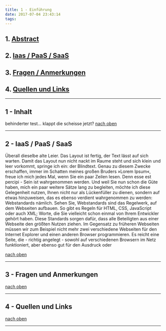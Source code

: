 ```yaml
---
title: 1 - Einführung
date: 2017-07-04 23:43:14
tags:
---
```

<span name="top"></span>
## 1. [Abstract](#abstract)
## 2. [Iaas / PaaS / SaaS](#arten)
## 3. [Fragen / Anmerkungen](#anmerkungen)
## 4. [Quellen und Links](#quellen)
___
<a name="inhalt"></span>
## 1 - Inhalt
behinderter test... klappt die scheisse jetzt?
[nach oben](#top)
___
<a name="abstract"></a>
## 2 - IaaS / PaaS / SaaS
Überall dieselbe alte Leier. Das Layout ist fertig, der Text lässt auf sich warten. Damit das Layout nun nicht nackt im Raume steht und sich klein und leer vorkommt, springe ich ein: der Blindtext. Genau zu diesem Zwecke erschaffen, immer im Schatten meines großen Bruders »Lorem Ipsum«, freue ich mich jedes Mal, wenn Sie ein paar Zeilen lesen. Denn esse est percipi - Sein ist wahrgenommen werden. Und weil Sie nun schon die Güte haben, mich ein paar weitere Sätze lang zu begleiten, möchte ich diese Gelegenheit nutzen, Ihnen nicht nur als Lückenfüller zu dienen, sondern auf etwas hinzuweisen, das es ebenso verdient wahrgenommen zu werden: Webstandards nämlich. Sehen Sie, Webstandards sind das Regelwerk, auf dem Webseiten aufbauen. So gibt es Regeln für HTML, CSS, JavaScript oder auch XML; Worte, die Sie vielleicht schon einmal von Ihrem Entwickler gehört haben. Diese Standards sorgen dafür, dass alle Beteiligten aus einer Webseite den größten Nutzen ziehen. Im Gegensatz zu früheren Webseiten müssen wir zum Beispiel nicht mehr zwei verschiedene Webseiten für den Internet Explorer und einen anderen Browser programmieren. Es reicht eine Seite, die - richtig angelegt - sowohl auf verschiedenen Browsern im Netz funktioniert, aber ebenso gut für den Ausdruck oder

[nach oben](#top)
___
<a name="anmerkungen"></span>
## 3 - Fragen und Anmerkungen
[nach oben](#top)
___
<a name="quellen"></span>
## 4 - Quellen und Links
[nach oben](#top)
___